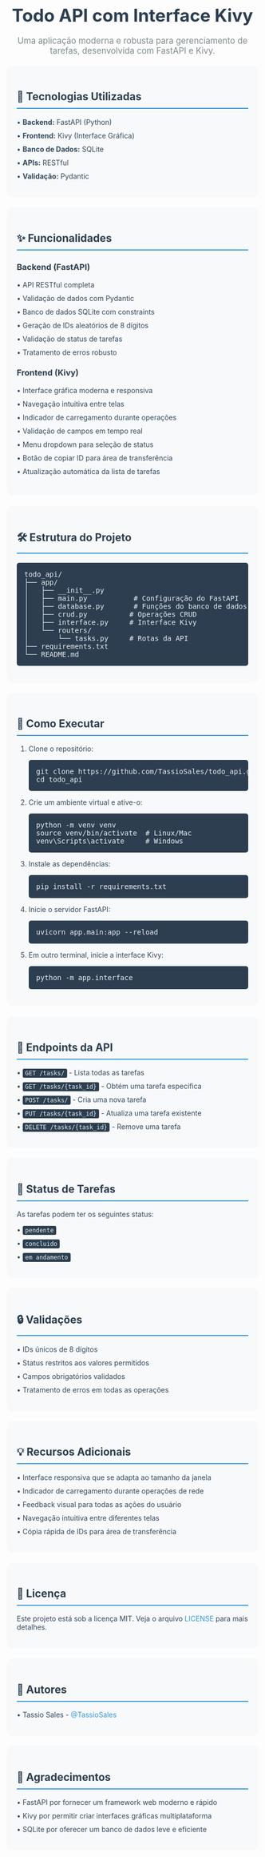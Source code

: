 <div align="center">
  <h1 style="color: #2c3e50; font-size: 2.5em; margin-bottom: 20px;">Todo API com Interface Kivy</h1>
  <p style="color: #7f8c8d; font-size: 1.2em; max-width: 800px; margin: 0 auto;">
    Uma aplicação moderna e robusta para gerenciamento de tarefas, desenvolvida com FastAPI e Kivy.
  </p>
</div>

<div style="background-color: #f8f9fa; padding: 20px; border-radius: 10px; margin: 20px 0;">
  <h2 style="color: #2c3e50; border-bottom: 2px solid #3498db; padding-bottom: 10px;">🚀 Tecnologias Utilizadas</h2>
  <ul style="list-style: none; padding: 0;">
    <li style="margin: 10px 0; color: #34495e;">• <strong>Backend:</strong> FastAPI (Python)</li>
    <li style="margin: 10px 0; color: #34495e;">• <strong>Frontend:</strong> Kivy (Interface Gráfica)</li>
    <li style="margin: 10px 0; color: #34495e;">• <strong>Banco de Dados:</strong> SQLite</li>
    <li style="margin: 10px 0; color: #34495e;">• <strong>APIs:</strong> RESTful</li>
    <li style="margin: 10px 0; color: #34495e;">• <strong>Validação:</strong> Pydantic</li>
  </ul>
</div>

<div style="background-color: #f8f9fa; padding: 20px; border-radius: 10px; margin: 20px 0;">
  <h2 style="color: #2c3e50; border-bottom: 2px solid #3498db; padding-bottom: 10px;">✨ Funcionalidades</h2>
  
  <div style="margin: 20px 0;">
    <h3 style="color: #2c3e50;">Backend (FastAPI)</h3>
    <ul style="list-style: none; padding: 0;">
      <li style="margin: 10px 0; color: #34495e;">• API RESTful completa</li>
      <li style="margin: 10px 0; color: #34495e;">• Validação de dados com Pydantic</li>
      <li style="margin: 10px 0; color: #34495e;">• Banco de dados SQLite com constraints</li>
      <li style="margin: 10px 0; color: #34495e;">• Geração de IDs aleatórios de 8 dígitos</li>
      <li style="margin: 10px 0; color: #34495e;">• Validação de status de tarefas</li>
      <li style="margin: 10px 0; color: #34495e;">• Tratamento de erros robusto</li>
    </ul>
  </div>

  <div style="margin: 20px 0;">
    <h3 style="color: #2c3e50;">Frontend (Kivy)</h3>
    <ul style="list-style: none; padding: 0;">
      <li style="margin: 10px 0; color: #34495e;">• Interface gráfica moderna e responsiva</li>
      <li style="margin: 10px 0; color: #34495e;">• Navegação intuitiva entre telas</li>
      <li style="margin: 10px 0; color: #34495e;">• Indicador de carregamento durante operações</li>
      <li style="margin: 10px 0; color: #34495e;">• Validação de campos em tempo real</li>
      <li style="margin: 10px 0; color: #34495e;">• Menu dropdown para seleção de status</li>
      <li style="margin: 10px 0; color: #34495e;">• Botão de copiar ID para área de transferência</li>
      <li style="margin: 10px 0; color: #34495e;">• Atualização automática da lista de tarefas</li>
    </ul>
  </div>
</div>

<div style="background-color: #f8f9fa; padding: 20px; border-radius: 10px; margin: 20px 0;">
  <h2 style="color: #2c3e50; border-bottom: 2px solid #3498db; padding-bottom: 10px;">🛠️ Estrutura do Projeto</h2>
  <pre style="background-color: #2c3e50; color: #ecf0f1; padding: 15px; border-radius: 5px; overflow-x: auto;">
todo_api/
├── app/
│   ├── __init__.py
│   ├── main.py           # Configuração do FastAPI
│   ├── database.py       # Funções do banco de dados
│   ├── crud.py          # Operações CRUD
│   ├── interface.py     # Interface Kivy
│   └── routers/
│       └── tasks.py     # Rotas da API
├── requirements.txt
└── README.md</pre>
</div>

<div style="background-color: #f8f9fa; padding: 20px; border-radius: 10px; margin: 20px 0;">
  <h2 style="color: #2c3e50; border-bottom: 2px solid #3498db; padding-bottom: 10px;">🚀 Como Executar</h2>
  <ol style="color: #34495e;">
    <li style="margin: 10px 0;">Clone o repositório:
      <pre style="background-color: #2c3e50; color: #ecf0f1; padding: 15px; border-radius: 5px; overflow-x: auto;">git clone https://github.com/TassioSales/todo_api.git
cd todo_api</pre>
    </li>
    <li style="margin: 10px 0;">Crie um ambiente virtual e ative-o:
      <pre style="background-color: #2c3e50; color: #ecf0f1; padding: 15px; border-radius: 5px; overflow-x: auto;">python -m venv venv
source venv/bin/activate  # Linux/Mac
venv\Scripts\activate     # Windows</pre>
    </li>
    <li style="margin: 10px 0;">Instale as dependências:
      <pre style="background-color: #2c3e50; color: #ecf0f1; padding: 15px; border-radius: 5px; overflow-x: auto;">pip install -r requirements.txt</pre>
    </li>
    <li style="margin: 10px 0;">Inicie o servidor FastAPI:
      <pre style="background-color: #2c3e50; color: #ecf0f1; padding: 15px; border-radius: 5px; overflow-x: auto;">uvicorn app.main:app --reload</pre>
    </li>
    <li style="margin: 10px 0;">Em outro terminal, inicie a interface Kivy:
      <pre style="background-color: #2c3e50; color: #ecf0f1; padding: 15px; border-radius: 5px; overflow-x: auto;">python -m app.interface</pre>
    </li>
  </ol>
</div>

<div style="background-color: #f8f9fa; padding: 20px; border-radius: 10px; margin: 20px 0;">
  <h2 style="color: #2c3e50; border-bottom: 2px solid #3498db; padding-bottom: 10px;">📝 Endpoints da API</h2>
  <ul style="list-style: none; padding: 0;">
    <li style="margin: 10px 0; color: #34495e;">• <code style="background-color: #2c3e50; color: #ecf0f1; padding: 2px 5px; border-radius: 3px;">GET /tasks/</code> - Lista todas as tarefas</li>
    <li style="margin: 10px 0; color: #34495e;">• <code style="background-color: #2c3e50; color: #ecf0f1; padding: 2px 5px; border-radius: 3px;">GET /tasks/{task_id}</code> - Obtém uma tarefa específica</li>
    <li style="margin: 10px 0; color: #34495e;">• <code style="background-color: #2c3e50; color: #ecf0f1; padding: 2px 5px; border-radius: 3px;">POST /tasks/</code> - Cria uma nova tarefa</li>
    <li style="margin: 10px 0; color: #34495e;">• <code style="background-color: #2c3e50; color: #ecf0f1; padding: 2px 5px; border-radius: 3px;">PUT /tasks/{task_id}</code> - Atualiza uma tarefa existente</li>
    <li style="margin: 10px 0; color: #34495e;">• <code style="background-color: #2c3e50; color: #ecf0f1; padding: 2px 5px; border-radius: 3px;">DELETE /tasks/{task_id}</code> - Remove uma tarefa</li>
  </ul>
</div>

<div style="background-color: #f8f9fa; padding: 20px; border-radius: 10px; margin: 20px 0;">
  <h2 style="color: #2c3e50; border-bottom: 2px solid #3498db; padding-bottom: 10px;">🎯 Status de Tarefas</h2>
  <p style="color: #34495e;">As tarefas podem ter os seguintes status:</p>
  <ul style="list-style: none; padding: 0;">
    <li style="margin: 10px 0; color: #34495e;">• <code style="background-color: #2c3e50; color: #ecf0f1; padding: 2px 5px; border-radius: 3px;">pendente</code></li>
    <li style="margin: 10px 0; color: #34495e;">• <code style="background-color: #2c3e50; color: #ecf0f1; padding: 2px 5px; border-radius: 3px;">concluido</code></li>
    <li style="margin: 10px 0; color: #34495e;">• <code style="background-color: #2c3e50; color: #ecf0f1; padding: 2px 5px; border-radius: 3px;">em andamento</code></li>
  </ul>
</div>

<div style="background-color: #f8f9fa; padding: 20px; border-radius: 10px; margin: 20px 0;">
  <h2 style="color: #2c3e50; border-bottom: 2px solid #3498db; padding-bottom: 10px;">🔒 Validações</h2>
  <ul style="list-style: none; padding: 0;">
    <li style="margin: 10px 0; color: #34495e;">• IDs únicos de 8 dígitos</li>
    <li style="margin: 10px 0; color: #34495e;">• Status restritos aos valores permitidos</li>
    <li style="margin: 10px 0; color: #34495e;">• Campos obrigatórios validados</li>
    <li style="margin: 10px 0; color: #34495e;">• Tratamento de erros em todas as operações</li>
  </ul>
</div>

<div style="background-color: #f8f9fa; padding: 20px; border-radius: 10px; margin: 20px 0;">
  <h2 style="color: #2c3e50; border-bottom: 2px solid #3498db; padding-bottom: 10px;">💡 Recursos Adicionais</h2>
  <ul style="list-style: none; padding: 0;">
    <li style="margin: 10px 0; color: #34495e;">• Interface responsiva que se adapta ao tamanho da janela</li>
    <li style="margin: 10px 0; color: #34495e;">• Indicador de carregamento durante operações de rede</li>
    <li style="margin: 10px 0; color: #34495e;">• Feedback visual para todas as ações do usuário</li>
    <li style="margin: 10px 0; color: #34495e;">• Navegação intuitiva entre diferentes telas</li>
    <li style="margin: 10px 0; color: #34495e;">• Cópia rápida de IDs para área de transferência</li>
  </ul>
</div>

<div style="background-color: #f8f9fa; padding: 20px; border-radius: 10px; margin: 20px 0;">
  <h2 style="color: #2c3e50; border-bottom: 2px solid #3498db; padding-bottom: 10px;">📄 Licença</h2>
  <p style="color: #34495e;">Este projeto está sob a licença MIT. Veja o arquivo <a href="LICENSE" style="color: #3498db; text-decoration: none;">LICENSE</a> para mais detalhes.</p>
</div>

<div style="background-color: #f8f9fa; padding: 20px; border-radius: 10px; margin: 20px 0;">
  <h2 style="color: #2c3e50; border-bottom: 2px solid #3498db; padding-bottom: 10px;">👥 Autores</h2>
  <p style="color: #34495e;">• Tassio Sales - <a href="https://github.com/TassioSales" style="color: #3498db; text-decoration: none;">@TassioSales</a></p>
</div>

<div style="background-color: #f8f9fa; padding: 20px; border-radius: 10px; margin: 20px 0;">
  <h2 style="color: #2c3e50; border-bottom: 2px solid #3498db; padding-bottom: 10px;">🙏 Agradecimentos</h2>
  <ul style="list-style: none; padding: 0;">
    <li style="margin: 10px 0; color: #34495e;">• FastAPI por fornecer um framework web moderno e rápido</li>
    <li style="margin: 10px 0; color: #34495e;">• Kivy por permitir criar interfaces gráficas multiplataforma</li>
    <li style="margin: 10px 0; color: #34495e;">• SQLite por oferecer um banco de dados leve e eficiente</li>
  </ul>
</div> 